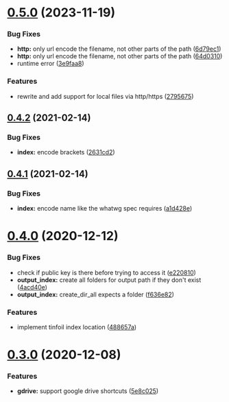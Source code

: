# [0.5.0](https://github.com/DevYukine/rustfoil/compare/v0.4.2...v0.5.0) (2023-11-19)


### Bug Fixes

* **http:** only url encode the filename, not other parts of the path ([6d79ec1](https://github.com/DevYukine/rustfoil/commit/6d79ec1f50dd79a65d29bd9694d68cf4bf8bd04b))
* **http:** only url encode the filename, not other parts of the path ([64d0310](https://github.com/DevYukine/rustfoil/commit/64d0310100da519488f1ec35f7c78dd3f1e00941))
* runtime error ([3e9faa8](https://github.com/DevYukine/rustfoil/commit/3e9faa8636911b35b39840e383c40eaecd41235e))


### Features

* rewrite and add support for local files via http/https ([2795675](https://github.com/DevYukine/rustfoil/commit/2795675113b12bc330472d1f6995f4a996e19198))



## [0.4.2](https://github.com/DevYukine/rustfoil/compare/v0.4.1...v0.4.2) (2021-02-14)


### Bug Fixes

* **index:** encode brackets ([2631cd2](https://github.com/DevYukine/rustfoil/commit/2631cd28bd7c58f4f763ba1cf026b988cfea3de2))



## [0.4.1](https://github.com/DevYukine/rustfoil/compare/v0.4.0...v0.4.1) (2021-02-14)


### Bug Fixes

* **index:** encode name like the whatwg spec requires ([a1d428e](https://github.com/DevYukine/rustfoil/commit/a1d428e5f895a8c06cac497a85427a24dbfa7215))



# [0.4.0](https://github.com/DevYukine/rustfoil/compare/v0.3.0...v0.4.0) (2020-12-12)


### Bug Fixes

* check if public key is there before trying to access it ([e220810](https://github.com/DevYukine/rustfoil/commit/e2208109f8feee0ebf034b706eeae6f19b1a29c8))
* **output_index:** create all folders for output path if they don't exist ([4acd40e](https://github.com/DevYukine/rustfoil/commit/4acd40e9de90c5ffeb9f01db4493f73986800427))
* **output_index:** create_dir_all expects a folder ([f636e82](https://github.com/DevYukine/rustfoil/commit/f636e82ae5821f0388f1ebbae0f54fd26c63b829))


### Features

* implement tinfoil index location ([488657a](https://github.com/DevYukine/rustfoil/commit/488657acf60d87fcecabeb38fa1892f30a1f5c3e))



# [0.3.0](https://github.com/DevYukine/rustfoil/compare/v0.2.0...v0.3.0) (2020-12-08)


### Features

* **gdrive:** support google drive shortcuts ([5e8c025](https://github.com/DevYukine/rustfoil/commit/5e8c02557abe9a0a0fd22ac60f837176adc3781b))



